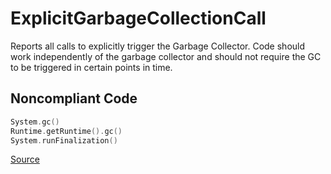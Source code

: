 # ExplicitGarbageCollectionCall

Reports all calls to explicitly trigger the Garbage Collector.
Code should work independently of the garbage collector and should not require the GC to be triggered in certain
points in time.

## Noncompliant Code

```kotlin
System.gc()
Runtime.getRuntime().gc()
System.runFinalization()
```

[Source](https://arturbosch.github.io/detekt/potential-bugs.html#explicitgarbagecollectioncall)
